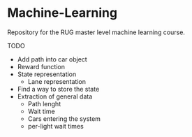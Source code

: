 # Machine-Learning
Repository for the RUG master level machine learning course.

TODO
 - Add path into car object
 - Reward function
 - State representation
   - Lane representation
 - Find a way to store the state
 - Extraction of general data
   - Path lenght
   - Wait time
   - Cars entering the system
   - per-light wait times

